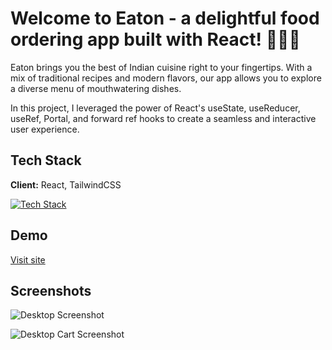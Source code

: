 # Welcome to Eaton - a delightful food ordering app built with React! 🍔🍕🍜

Eaton brings you the best of Indian cuisine right to your fingertips. With a mix of traditional recipes and modern flavors, our app allows you to explore a diverse menu of mouthwatering dishes.

In this project, I leveraged the power of React's useState, useReducer, useRef, Portal, and forward ref hooks to create a seamless and interactive user experience.

## Tech Stack

**Client:**
React, TailwindCSS

[![Tech Stack](https://skillicons.dev/icons?i=react,tailwind)](https://skillicons.dev)

## Demo

[Visit site](https://eaton-react.netlify.app/)

## Screenshots

![Desktop Screenshot](https://images2.imgbox.com/6b/a6/bMxQYH3f_o.png)

![Desktop Cart Screenshot](https://images2.imgbox.com/52/b9/4MO5uV1R_o.png)
